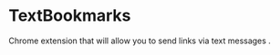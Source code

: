 TextBookmarks
=============

Chrome extension that will allow you to send links via text messages .
